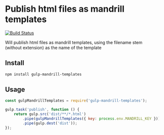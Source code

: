 # Publish html files as mandrill templates

[![Build Status](https://travis-ci.org/enhancv/gulp-mandrill-templates.svg?branch=master)](https://travis-ci.org/enhancv/gulp-mandrill-templates)

Will publish html files as mandrill templates, using the filename stem (without extension) as the name of the template

## Install

```bash
npm install gulp-mandrill-templates
```

## Usage
```javascript
const gulpMandrillTemplates = require('gulp-mandrill-templates');

gulp.task('publish', function () {
	return gulp.src('dist/**/*.html')
		.pipe(gulpMandrillTemplates({ key: process.env.MANDRILL_KEY }))
		.pipe(gulp.dest('dist'));
});
```